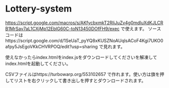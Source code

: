 # Lottery-system
https://script.google.com/macros/s/AKfycbxmkT2RIiJuZv4g0mdluXdKJLCRB1MrSav7aL1CXjMp12EblG60C-toN13450DOfFH9/exec で使えます。
ソースコードはhttps://script.google.com/d/1SeUaT_pyYQ8xKUSZNoAUqlsACoF4Kgi7UKO0afpy5JsEgoVKkCHVRPOQ/edit?usp=sharing で見れます。

使えなかったらindex.htmlをindex.jsをダウンロードしてくださいを解凍してindex.htmlを起動してください。

CSVファイルはhttps://turbowarp.org/553102657 で作れます。使い方は旗を押してリストを右クリックして書き出しを押すとダウンロードされます。
